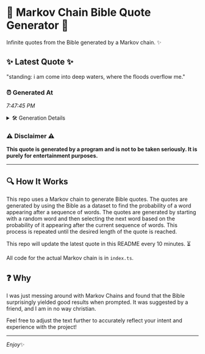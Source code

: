 # 📖 Markov Chain Bible Quote Generator 📖

Infinite quotes from the Bible generated by a Markov chain. ✨

## ✨ Latest Quote ✨
"standing: i am come into deep waters, where the floods overflow me."

### ⏰ Generated At
*7:47:45 PM*

<details>
    <summary>🛠️ Generation Details</summary>
    <p>
        <strong>🌱 Seed:</strong> standing:<br>
        <strong>🔄 Iterations:</strong> 11<br>
        <strong>📜 Context History:</strong><br>[ standing: ]: i<br>[ standing:, i ]: am<br>[ standing:, i, am ]: come<br>[ standing:, i, am, come ]: into<br>[ standing:, i, am, come, into ]: deep<br>[ standing:, i, am, come, into, deep ]: waters,<br>[ i, am, come, into, deep, waters, ]: where<br>[ am, come, into, deep, waters,, where ]: the<br>[ come, into, deep, waters,, where, the ]: floods<br>[ into, deep, waters,, where, the, floods ]: overflow<br>[ deep, waters,, where, the, floods, overflow ]: me.<br>
    </p>
</details>

### ⚠️ Disclaimer ⚠️
**This quote is generated by a program and is not to be taken seriously. It is purely for entertainment purposes.**

---

## 🔍 How It Works

This repo uses a Markov chain to generate Bible quotes. The quotes are generated by using the Bible as a dataset to find the probability of a word appearing after a sequence of words. The quotes are generated by starting with a random word and then selecting the next word based on the probability of it appearing after the current sequence of words. This process is repeated until the desired length of the quote is reached.

This repo will update the latest quote in this README every 10 minutes. ⏳

All code for the actual Markov chain is in `index.ts`.

## ❓ Why

I was just messing around with Markov Chains and found that the Bible surprisingly yielded good results when prompted. 
It was suggested by a friend, and I am in no way christian.

Feel free to adjust the text further to accurately reflect your intent and experience with the project!

---

*Enjoy*✨
